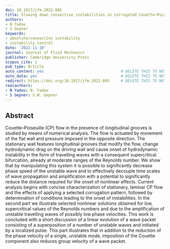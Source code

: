 ```yaml
---
doi: 10.1017/jfm.2022.805
title: Slowing down convective instabilities in corrugated Couette–Poiseuille flow
authors:
- N Yadav
- S Gepner
keywords:
- absolute/convection instability
- instability control
date: '2022-11-10'
journal: Journal of Fluid Mechanics
publisher: Cambridge University Press
scopus_cite: 1
pub_type: Article
auto_content: yes                                  # DELETE THIS TO NOT AUTO GENERATE CONTENT
auto_data: yes                                     # DELETE THIS TO NOT AUTO GENERATE METADATA
redirect: https://doi.org/10.1017/jfm.2022.805     # DELETE THIS TO NOT REDIRECT
realauthors:
- N Yadav: N. Yadav
- S Gepner: S.W. Gepner
---
```



## Abstract
Couette–Poiseuille (CP) flow in the presence of longitudinal grooves is studied by means of numerical analysis. The flow is actuated by movement of the flat wall and pressure imposed in the opposite direction. The stationary wall features longitudinal grooves that modify the flow, change hydrodynamic drag on the driving wall and cause onset of hydrodynamic instability in the form of travelling waves with a consequent supercritical bifurcation, already at moderate ranges of the Reynolds number. We show that by manipulating this system it is possible to significantly decrease phase speed of the unstable wave and to effectively decouple time scales of wave propagation and amplification with a potential to significantly reduce the distance required for the onset of nonlinear effects. Current analysis begins with concise characterization of stationary, laminar CP flow and the effects of applying a selected corrugation pattern, followed by determination of conditions leading to the onset of instabilities. In the second part we illustrate selected nonlinear solutions obtained for low, supercritical values of the Reynolds numbers and due to the amplification of unstable travelling waves of possibly low phase velocities. This work is concluded with a short discussion of a linear evolution of a wave packet consisting of a superposition of a number of unstable waves and initiated by a localized pulse. This part illustrates that in addition to the reduction of the phase velocity of a single, unstable mode, imposition of the Couette component also reduces group velocity of a wave packet.
